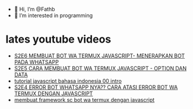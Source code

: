 - 👋 Hi, I’m @Fathb
- 👀 I’m interested in programming

# lates youtube videos
<!-- YOUTUBE:START -->
- [S2E6 MEMBUAT BOT WA TERMUX JAVASCRIPT- MENERAPKAN BOT PADA WHATSAPP](https://www.youtube.com/watch?v=rzPeSIrUCtk)
- [S2E5 CARA MEMBUAT BOT WA TERMUX JAVASCRIPT - OPTION DAN DATA](https://www.youtube.com/watch?v=oBfiDeMMPiM)
- [tutorial javascript bahasa indonesia 00 intro](https://www.youtube.com/watch?v=gcrUq1RsCNI)
- [S2E4 ERROR BOT WHATSAPP NYA?? CARA ATASI ERROR BOT WA TERMUX DENGAN JAVASCRIPT](https://www.youtube.com/watch?v=eMVXIXiy0pg)
- [membuat framework sc bot wa termux dengan javascript](https://www.youtube.com/watch?v=9zvCGpNAiYc)
<!-- YOUTUBE:END -->

<!---
Fathb/Fathb is a ✨ special ✨ repository because its `README.md` (this file) appears on your GitHub profile.
You can click the Preview link to take a look at your changes.
--->
